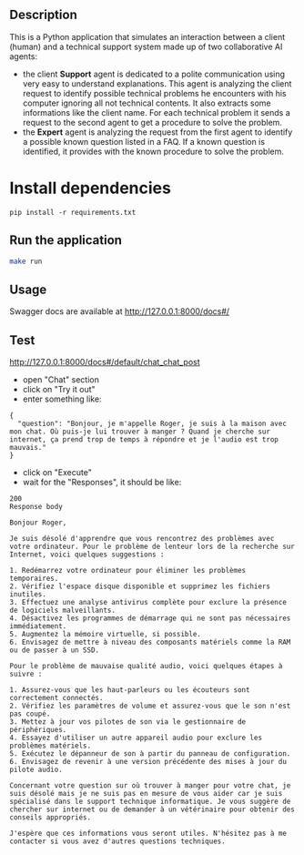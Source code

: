 ## Description

This is a Python application that simulates an interaction between a client (human) and a technical support system made up of two collaborative AI agents:
- the client **Support** agent is dedicated to a polite communication using very easy to understand explanations. This agent is analyzing the client request to identify possible technical problems he encounters with his computer ignoring all not technical contents. It also extracts some informations like the client name. For each technical problem it sends a request to the second agent to get a procedure to solve the problem.
- the **Expert** agent is analyzing the request from the first agent to identify a possible known question listed in a FAQ. If a known question is identified, it provides with the known procedure to solve the problem.

# Install dependencies
```
pip install -r requirements.txt
```

## Run the application

```bash
make run
```

## Usage

Swagger docs are available at http://127.0.0.1:8000/docs#/

## Test
http://127.0.0.1:8000/docs#/default/chat_chat_post

- open "Chat" section
- click on "Try it out"
- enter something like: 
```
{
  "question": "Bonjour, je m'appelle Roger, je suis à la maison avec mon chat. Où puis-je lui trouver à manger ? Quand je cherche sur internet, ça prend trop de temps à répondre et je l'audio est trop mauvais."
}
```
- click on "Execute"
- wait for the "Responses", it should be like:
```
200	
Response body

Bonjour Roger,

Je suis désolé d'apprendre que vous rencontrez des problèmes avec votre ordinateur. Pour le problème de lenteur lors de la recherche sur Internet, voici quelques suggestions :

1. Redémarrez votre ordinateur pour éliminer les problèmes temporaires.
2. Vérifiez l'espace disque disponible et supprimez les fichiers inutiles.
3. Effectuez une analyse antivirus complète pour exclure la présence de logiciels malveillants.
4. Désactivez les programmes de démarrage qui ne sont pas nécessaires immédiatement.
5. Augmentez la mémoire virtuelle, si possible.
6. Envisagez de mettre à niveau des composants matériels comme la RAM ou de passer à un SSD.

Pour le problème de mauvaise qualité audio, voici quelques étapes à suivre :

1. Assurez-vous que les haut-parleurs ou les écouteurs sont correctement connectés.
2. Vérifiez les paramètres de volume et assurez-vous que le son n'est pas coupé.
3. Mettez à jour vos pilotes de son via le gestionnaire de périphériques.
4. Essayez d'utiliser un autre appareil audio pour exclure les problèmes matériels.
5. Exécutez le dépanneur de son à partir du panneau de configuration.
6. Envisagez de revenir à une version précédente des mises à jour du pilote audio.

Concernant votre question sur où trouver à manger pour votre chat, je suis désolé mais je ne suis pas en mesure de vous aider car je suis spécialisé dans le support technique informatique. Je vous suggère de chercher sur internet ou de demander à un vétérinaire pour obtenir des conseils appropriés.

J'espère que ces informations vous seront utiles. N'hésitez pas à me contacter si vous avez d'autres questions techniques.
```
